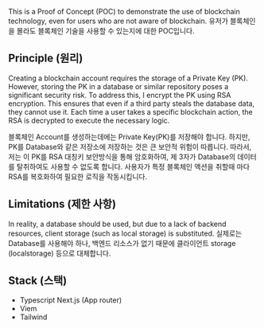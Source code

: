 This is a Proof of Concept (POC) to demonstrate the use of blockchain technology, even for users who are not aware of blockchain.
유저가 블록체인을 몰라도 블록체인 기술을 사용할 수 있는지에 대한 POC입니다.

## Principle (원리)
Creating a blockchain account requires the storage of a Private Key (PK). However, storing the PK in a database or similar repository poses a significant security risk. To address this, I encrypt the PK using RSA encryption. This ensures that even if a third party steals the database data, they cannot use it. Each time a user takes a specific blockchain action, the RSA is decrypted to execute the necessary logic. 

블록체인 Account를 생성하는데에는 Private Key(PK)를 저장해야 합니다. 하지만, PK를 Database와 같은 저장소에 저장하는 것은 큰 보안적 위험이 따릅니다. 따라서, 저는 이 PK를 RSA 대칭키 보안방식을 통해 암호화하여, 제 3자가 Database의 데이터를 탈취하여도 사용할 수 없도록 합니다. 사용자가 특정 블록체인 액션을 취할때 마다 RSA를 복호화하여 필요한 로직을 작동시킵니다.

## Limitations (제한 사항)
In reality, a database should be used, but due to a lack of backend resources, client storage (such as local storage) is substituted. 
실제로는 Database를 사용해야 하나, 백엔드 리소스가 없기 때문에 클라이언트 storage (localstorage) 등으로 대체합니다.

## Stack (스택)
- Typescript Next.js (App router)
- Viem
- Tailwind
